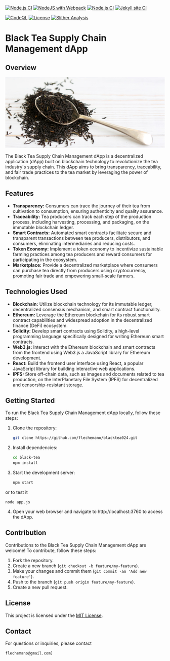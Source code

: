 [![Node.js CI](https://github.com/flechemano/blacktea024/actions/workflows/node.js.yml/badge.svg)](https://github.com/flechemano/blacktea024/actions/workflows/node.js.yml) [![NodeJS with Webpack](https://github.com/flechemano/blacktea024/actions/workflows/webpack.yml/badge.svg)](https://github.com/flechemano/blacktea024/actions/workflows/webpack.yml) [![Node.js CI](https://github.com/flechemano/blacktea024/actions/workflows/node.js.yml/badge.svg)](https://github.com/flechemano/blacktea024/actions/workflows/node.js.yml) [![Jekyll site CI](https://github.com/flechemano/blacktea024/actions/workflows/jekyll-docker.yml/badge.svg)](https://github.com/flechemano/blacktea024/actions/workflows/jekyll-docker.yml)

[![CodeQL](https://github.com/flechemano/blacktea024/actions/workflows/codeql.yml/badge.svg)](https://github.com/flechemano/blacktea024/actions/workflows/codeql.yml)
[![License](https://img.shields.io/github/license/flechemano/blacktea024?color=blue)](https://github.com/flechemano/blacktea024/blob/main/LICENSE)
[![Slither Analysis](https://github.com/flechemano/blacktea024/actions/workflows/slither.yml/badge.svg)](https://github.com/flechemano/blacktea024/actions/workflows/slither.yml)

# Black Tea Supply Chain Management dApp

## Overview
![Black Tea](https://raw.githubusercontent.com/flechemano/blacktea024/main/Blacktea024_1512x.jpg)

The Black Tea Supply Chain Management dApp is a decentralized application (dApp) built on blockchain technology to revolutionize the tea industry's supply chain. This dApp aims to bring transparency, traceability, and fair trade practices to the tea market by leveraging the power of blockchain.

## Features

- **Transparency:** Consumers can trace the journey of their tea from cultivation to consumption, ensuring authenticity and quality assurance.
- **Traceability:** Tea producers can track each step of the production process, including harvesting, processing, and packaging, on the immutable blockchain ledger.
- **Smart Contracts:** Automated smart contracts facilitate secure and transparent transactions between tea producers, distributors, and consumers, eliminating intermediaries and reducing costs.
- **Token Economy:** Implement a token economy to incentivize sustainable farming practices among tea producers and reward consumers for participating in the ecosystem.
- **Marketplace:** Provide a decentralized marketplace where consumers can purchase tea directly from producers using cryptocurrency, promoting fair trade and empowering small-scale farmers.

## Technologies Used

- **Blockchain:** Utilize blockchain technology for its immutable ledger, decentralized consensus mechanism, and smart contract functionality.
- **Ethereum:** Leverage the Ethereum blockchain for its robust smart contract capabilities and widespread adoption in the decentralized finance (DeFi) ecosystem.
- **Solidity:** Develop smart contracts using Solidity, a high-level programming language specifically designed for writing Ethereum smart contracts.
- **Web3.js:** Interact with the Ethereum blockchain and smart contracts from the frontend using Web3.js a JavaScript library for Ethereum development.
- **React:** Build the frontend user interface using React, a popular JavaScript library for building interactive web applications.
- **IPFS:** Store off-chain data, such as images and documents related to tea production, on the InterPlanetary File System (IPFS) for decentralized and censorship-resistant storage.

## Getting Started

To run the Black Tea Supply Chain Management dApp locally, follow these steps:

1. Clone the repository:
   ```bash
   git clone https://github.com/flechemano/blacktea024.git
   ```

2. Install dependencies:
   ```bash
   cd black-tea
   npm install
   ```

3. Start the development server:
   ```bash
   npm start
   ``` 
or to test it 
```
node app.js
```
4. Open your web browser and navigate to http://localhost:3760 to access the dApp.

## Contribution

Contributions to the Black Tea Supply Chain Management dApp are welcome! To contribute, follow these steps:

1. Fork the repository.
2. Create a new branch (`git checkout -b feature/my-feature`).
3. Make your changes and commit them (`git commit -am 'Add new feature'`).
4. Push to the branch (`git push origin feature/my-feature`).
5. Create a new pull request.

## License

This project is licensed under the [MIT License](LICENSE).

## Contact

For questions or inquiries, please contact
```
flechemano@gmail.com]
```


